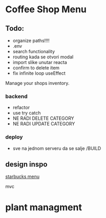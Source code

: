 # Coffee Shop Menu

## Todo:

- organize paths!!!!
- .env
- search functionality
- routing kada se otvori modal
- import slike unutar reacta
- confirm to delete item
- fix infinite loop useEffect

Manage your shops inventory.

### backend

- refactor
- use try catch
- NE RADI DELETE CATEGORY
- NE RADI UPDATE CATEGORY

### deploy
- sve na jednom serveru da se salje /BUILD

## design inspo

[starbucks menu](https://www.starbucks.com/menu)

mvc

# plant managment
